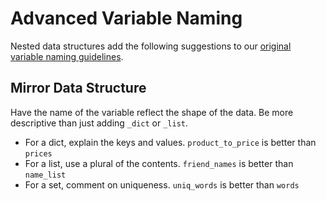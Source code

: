 # Advanced Variable Naming
Nested data structures add the following suggestions to our [original variable naming guidelines](basicvarnaming.md).

## Mirror Data Structure
Have the name of the variable reflect the shape of the data.
Be more descriptive than just adding `_dict` or `_list`.

* For a dict, explain the keys and values.
`product_to_price` is better than `prices`
* For a list, use a plural of the contents.
`friend_names` is better than `name_list`
* For a set, comment on uniqueness.
`uniq_words` is better than `words`
